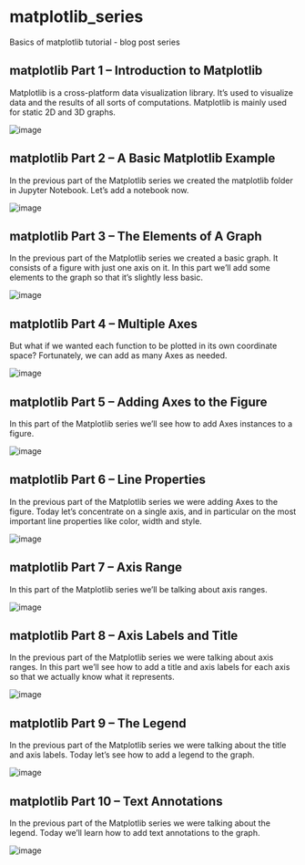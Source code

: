 # matplotlib_series
Basics of matplotlib tutorial - blog post series

## matplotlib Part 1 – Introduction to Matplotlib
Matplotlib is a cross-platform data visualization library. It’s used to visualize data and the results of all sorts of computations. Matplotlib is mainly used for static 2D and 3D graphs.

![image](https://github.com/user-attachments/assets/896583ad-70a3-4b7a-a44d-5d61c3cc66cc)

## matplotlib Part 2 – A Basic Matplotlib Example
In the previous part of the Matplotlib series we created the matplotlib folder in Jupyter Notebook. Let’s add a notebook now.

![image](https://github.com/user-attachments/assets/a3465ae7-6005-4649-8324-a142edbef34c)

## matplotlib Part 3 – The Elements of A Graph
In the previous part of the Matplotlib series we created a basic graph. It consists of a figure with just one axis on it. In this part we’ll add some elements to the graph so that it’s slightly less basic.

![image](https://github.com/user-attachments/assets/1c477134-3e72-43a3-bbe8-5722cdc7a5e7)

## matplotlib Part 4 – Multiple Axes
But what if we wanted each function to be plotted in its own coordinate space? Fortunately, we can add as many Axes as needed.

![image](https://github.com/user-attachments/assets/a065c7af-f3da-4150-ba4e-e7ae8c223c6b)

## matplotlib Part 5 – Adding Axes to the Figure
In this part of the Matplotlib series we’ll see how to add Axes instances to a figure.

![image](https://github.com/user-attachments/assets/46cf773e-5a06-4398-98a0-aaaa348922ae)

## matplotlib Part 6 – Line Properties
In the previous part of the Matplotlib series we were adding Axes to the figure. Today let’s concentrate on a single axis, and in particular on the most important line properties like color, width and style.

![image](https://github.com/user-attachments/assets/f0639a95-9a24-4c73-a0a7-c76e8c6bec73)

## matplotlib Part 7 – Axis Range
In this part of the Matplotlib series we’ll be talking about axis ranges.

![image](https://github.com/user-attachments/assets/a7f92251-f23b-4cae-b40f-fcb7e86a40db)

## matplotlib Part 8 – Axis Labels and Title
In the previous part of the Matplotlib series we were talking about axis ranges. In this part we’ll see how to add a title and axis labels for each axis so that we actually know what it represents.

![image](https://github.com/user-attachments/assets/8afee1e5-4afb-4e98-b185-834cc79c1507)

## matplotlib Part 9 – The Legend
In the previous part of the Matplotlib series we were talking about the title and axis labels. Today let’s see how to add a legend to the graph.

![image](https://github.com/user-attachments/assets/1f30f25b-8868-4f55-b9b9-d190d293db9a)

## matplotlib Part 10 – Text Annotations
In the previous part of the Matplotlib series we were talking about the legend. Today we’ll learn how to add text annotations to the graph.

![image](https://github.com/user-attachments/assets/c4e74dbe-4d9d-4b74-877e-b3b2f5de83f7)

## 


## 


## 


## 


## 


## 


## 


## 


## 


## 


## 


## 



## 


## 


## 


## 


## 


## 


## 
